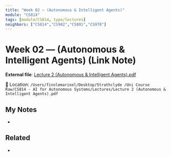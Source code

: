 ```yaml
---
title: "Week 02 — (Autonomous & Intelligent Agents)"
module: "CS814"
tags: [module/CS814, type/lectures]
neighbors: ["CS814","CS982","CS801","CS978"]
---
```


# Week 02 — (Autonomous & Intelligent Agents) (Link Note)

**External file**: [Lecture 2 (Autonomous & Intelligent Agents).pdf](file:///Users/finnlemarinel/Desktop/Strathclyde%20/Uni%20Course%20Raw/CS814%20-%20AI%20for%20Autonomous%20Systems/Lectures/Lecture%202%20%28Autonomous%20%26%20Intelligent%20Agents%29.pdf)

📂 Location: `/Users/finnlemarinel/Desktop/Strathclyde /Uni Course Raw/CS814 - AI for Autonomous Systems/Lectures/Lecture 2 (Autonomous & Intelligent Agents).pdf`

## My Notes
-

## Related
-

